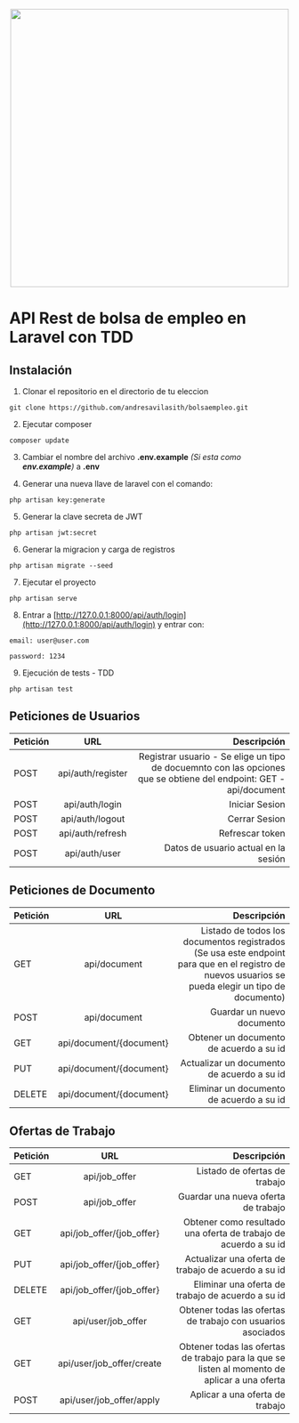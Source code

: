 <p align="center"><a href="https://laravel.com" target="_blank"><img src="https://raw.githubusercontent.com/laravel/art/master/logo-lockup/5%20SVG/2%20CMYK/1%20Full%20Color/laravel-logolockup-cmyk-red.svg" width="500"></a></p>



# API Rest de bolsa de empleo en Laravel con TDD

## Instalación

1. Clonar el repositorio en el directorio de tu eleccion
```
git clone https://github.com/andresavilasith/bolsaempleo.git
```
2. Ejecutar composer  
```
composer update
```
3. Cambiar el nombre del archivo **.env.example** _(Si esta como **env.example**)_ a **.env**

4. Generar una nueva llave de laravel con el comando:
```
php artisan key:generate
```
5. Generar la clave secreta de JWT
```
php artisan jwt:secret
``````

6. Generar la migracion y carga de registros
```
php artisan migrate --seed
``````
7. Ejecutar el proyecto
```
php artisan serve
``````
8. Entrar a [http://127.0.0.1:8000/api/auth/login](http://127.0.0.1:8000/api/auth/login) y entrar con:
```
email: user@user.com
``````
```
password: 1234
``````
9. Ejecución de tests - TDD
```
php artisan test
``````



## Peticiones de Usuarios

|  Petición  |      URL      |  Descripción |
|----------|:-------------:|------:|
|   POST    |  api/auth/register | Registrar usuario - Se elige un tipo de docuemnto con las opciones que se obtiene del endpoint: GET - api/document |
|   POST    |  api/auth/login | Iniciar Sesion |
|   POST    |  api/auth/logout | Cerrar Sesion |
|   POST    |  api/auth/refresh | Refrescar token |
|   POST    |  api/auth/user | Datos de usuario actual en la sesión |

## Peticiones de Documento

|  Petición  |      URL      |  Descripción |
|----------|:-------------:|------:|
|   GET     |  api/document | Listado de todos los documentos registrados (Se usa este endpoint para que en el registro de nuevos usuarios se pueda elegir un tipo de documento) |
|   POST    |  api/document | Guardar un nuevo documento |
|   GET     |  api/document/{document} | Obtener un documento de acuerdo a su id |
|   PUT     |  api/document/{document} | Actualizar un documento de acuerdo a su id |
|   DELETE     |  api/document/{document} | Eliminar un documento de acuerdo a su id |

## Ofertas de Trabajo 

|  Petición  |      URL      |  Descripción |
|----------|:-------------:|------:|
|   GET    |  api/job_offer | Listado de ofertas de trabajo |
|   POST   |  api/job_offer | Guardar una nueva oferta de trabajo |
|   GET    |  api/job_offer/{job_offer} | Obtener como resultado una oferta de trabajo de acuerdo a su id  |
|   PUT    |  api/job_offer/{job_offer} | Actualizar una oferta de trabajo de acuerdo a su id  |
|   DELETE    |  api/job_offer/{job_offer} | Eliminar una oferta de trabajo de acuerdo a su id  |
|   GET    |  api/user/job_offer | Obtener todas las ofertas de trabajo con usuarios asociados  |
|   GET    |  api/user/job_offer/create | Obtener todas las ofertas de trabajo para la que se listen al momento de aplicar a una oferta  |
|   POST    |  api/user/job_offer/apply | Aplicar a una oferta de trabajo  |